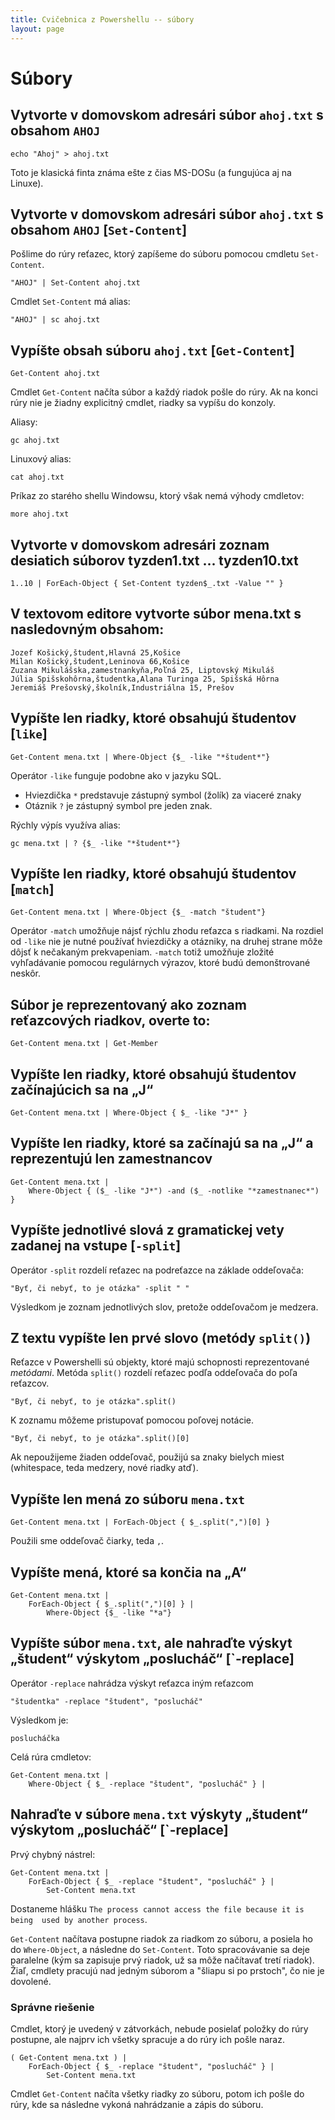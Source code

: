 ```yaml
---
title: Cvičebnica z Powershellu -- súbory
layout: page
---
```

Súbory
======

Vytvorte v domovskom adresári súbor `ahoj.txt` s obsahom `AHOJ`
---------------------------------------------------------------

	echo "Ahoj" > ahoj.txt

Toto je klasická finta známa ešte z čias MS-DOSu (a fungujúca aj na Linuxe).

Vytvorte v domovskom adresári súbor `ahoj.txt` s obsahom `AHOJ` [`Set-Content`]
-------------------------------------------------------------------------------
Pošlime do rúry reťazec, ktorý zapíšeme do súboru pomocou cmdletu
`Set-Content`.

	"AHOJ" | Set-Content ahoj.txt

Cmdlet `Set-Content` má alias:

	"AHOJ" | sc ahoj.txt

Vypíšte obsah súboru `ahoj.txt` [`Get-Content`]
-----------------------------------------------
	Get-Content ahoj.txt 

Cmdlet `Get-Content` načíta súbor a každý riadok pošle do rúry. Ak na
konci rúry nie je žiadny explicitný cmdlet, riadky sa vypíšu do konzoly.

Aliasy:

	gc ahoj.txt

Linuxový alias:

	cat ahoj.txt 

Príkaz zo starého shellu Windowsu, ktorý však nemá výhody cmdletov:

	more ahoj.txt 

Vytvorte v domovskom adresári zoznam desiatich súborov tyzden1.txt ... tyzden10.txt
-----------------------------------------------------------

	1..10 | ForEach-Object { Set-Content tyzden$_.txt -Value "" }

V textovom editore vytvorte súbor mena.txt s nasledovným obsahom:
-----------------------------------------------------------

	Jozef Košický,študent,Hlavná 25,Košice
	Milan Košický,študent,Leninova 66,Košice
	Zuzana Mikulášska,zamestnankyňa,Poľná 25, Liptovský Mikuláš
	Júlia Spišskohôrna,študentka,Alana Turinga 25, Spišská Hôrna
	Jeremiáš Prešovský,školník,Industriálna 15, Prešov

Vypíšte len riadky, ktoré obsahujú študentov [`like`]
-----------------------------------------------------
	
	Get-Content mena.txt | Where-Object {$_ -like "*študent*"}

Operátor `-like` funguje podobne ako v jazyku SQL. 

*   Hviezdička `*` predstavuje zástupný symbol (žolík) za viaceré znaky
*   Otáznik `?` je zástupný symbol pre jeden znak.

Rýchly výpís využíva alias: 

	gc mena.txt | ? {$_ -like "*študent*"}

Vypíšte len riadky, ktoré obsahujú študentov [`match`]
------------------------------------------------------

	Get-Content mena.txt | Where-Object {$_ -match "študent"}

Operátor `-match` umožňuje nájsť rýchlu zhodu reťazca s riadkami. Na
rozdiel od `-like` nie je nutné používať hviezdičky a otázniky, na
druhej strane môže dôjsť k nečakaným prekvapeniam. `-match` totiž
umožňuje zložité vyhľadávanie pomocou regulárnych výrazov, ktoré budú
demonštrované neskôr.

Súbor je reprezentovaný ako zoznam reťazcových riadkov, overte to:
-----------------------------------------------------------

	Get-Content mena.txt | Get-Member

Vypíšte len riadky, ktoré obsahujú študentov začínajúcich sa na „J“
-----------------------------------------------------------

	Get-Content mena.txt | Where-Object { $_ -like "J*" }

Vypíšte len riadky, ktoré sa začínajú sa na „J“ a reprezentujú len zamestnancov
-----------------------------------------------------------

	Get-Content mena.txt | 
	    Where-Object { ($_ -like "J*") -and ($_ -notlike "*zamestnanec*") }

Vypíšte jednotlivé slová z gramatickej vety zadanej na vstupe [`-split`]
------------------------------------------------------------------------
Operátor `-split` rozdelí reťazec na podreťazce na základe oddeľovača:

	"Byť, či nebyť, to je otázka" -split " "

Výsledkom je zoznam jednotlivých slov, pretože oddeľovačom je medzera.

Z textu vypíšte len prvé slovo (metódy `split()`)
-------------------------------------------------
Reťazce v Powershelli sú objekty, ktoré majú schopnosti reprezentované
*metódami*. Metóda `split()` rozdelí reťazec podľa oddeľovača do poľa 
reťazcov.

	"Byť, či nebyť, to je otázka".split()

K zoznamu môžeme pristupovať pomocou poľovej notácie.

    "Byť, či nebyť, to je otázka".split()[0]

Ak nepoužijeme žiaden oddeľovač, použijú sa znaky bielych miest
(whitespace, teda medzery, nové riadky atď).

Vypíšte len mená zo súboru `mena.txt`
-------------------------------------

	Get-Content mena.txt | ForEach-Object { $_.split(",")[0] }

Použili sme oddeľovač čiarky, teda `,`.

Vypíšte mená, ktoré sa končia na „A“
------------------------------------

	Get-Content mena.txt | 
	    ForEach-Object { $_.split(",")[0] } | 
	        Where-Object {$_ -like "*a"}

Vypíšte súbor `mena.txt`, ale nahraďte výskyt „študent“ výskytom „poslucháč“ [`-replace]
----------------------------------------------------------------------------------------
Operátor `-replace` nahrádza výskyt reťazca iným reťazcom

    "študentka" -replace "študent", "poslucháč"

Výsledkom je:

    poslucháčka

Celá rúra cmdletov:

	Get-Content mena.txt | 
	    Where-Object { $_ -replace "študent", "poslucháč" } | 

Nahraďte v súbore `mena.txt` výskyty „študent“ výskytom „poslucháč“ [`-replace]
-------------------------------------------------------------------------------

Prvý chybný nástrel:

	Get-Content mena.txt | 
	    ForEach-Object { $_ -replace "študent", "poslucháč" } | 
	        Set-Content mena.txt

Dostaneme hlášku `The process cannot access the file because it is being 
used by another process`. 

`Get-Content` načítava postupne riadok za riadkom zo súboru, a posiela
ho do `Where-Object`, a následne do `Set-Content`. Toto spracovávanie sa
deje paralelne (kým sa zapisuje prvý riadok, už sa môže načítavať tretí
riadok). Žiaľ, cmdlety pracujú nad jedným súborom a "šliapu si po
prstoch", čo nie je dovolené.

### Správne riešenie
Cmdlet, ktorý je uvedený v zátvorkách, nebude posielať položky do rúry
postupne, ale najprv ich všetky spracuje a do rúry ich pošle naraz.

	( Get-Content mena.txt ) | 
	    ForEach-Object { $_ -replace "študent", "poslucháč" } | 
	        Set-Content mena.txt

Cmdlet `Get-Content` načíta všetky riadky zo súboru, potom ich pošle 
do rúry, kde sa následne vykoná nahrádzanie a zápis do súboru.
